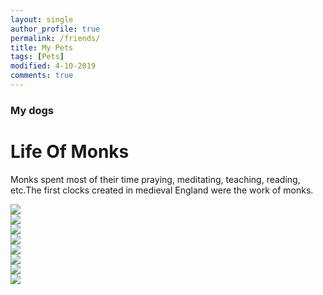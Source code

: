 ```yaml
---
layout: single
author_profile: true
permalink: /friends/
title: My Pets
tags: [Pets]
modified: 4-10-2019
comments: true
---
```


### My dogs


<!-- ![alt text]({{amirrezavishteh.github.io}}/assets/images/mdog1.jpg "hobbies")
![alt text]({{amirrezavishteh.github.io}}/assets/images/dog1.jpg "hobbies")
![alt text]({{amirrezavishteh.github.io}}/assets/images/dg.jpg "hobbies")
![alt text]({{amirrezavishteh.github.io}}/assets/images/dg2.jpg "hobbies") -->

<!-- <!DOCTYPE html> -->
<!-- <html lang="en">
    <head>
        <meta charset="UTF-8">
        <meta name="viewport" content="width=device-width, initial-scale=1.0">
        <meta http-equiv="X-UA-Compatible" content="ie=edge">
        <link href="https://fonts.googleapis.com/css?family=Josefin+Sans:300,400,400i|Nunito:300,300i" rel="stylesheet">
        <link rel="stylesheet" href="css/style.css">
        <link rel="shortcut icon" type="image/png" href="img/favicon.png">
        <title>CSS Grids Gallery</title>
    </head>
    <body>
        <div class="container">
            <div class="gallery">
                <figure class="gallery__item gallery__item--1">
                    <img src="{{amirrezavishteh.github.io}}/assets/images/mdog1.jpg" alt="Gallery image 1" class="gallery__img">
                </figure>
                <figure class="gallery__item gallery__item--2">
                    <img src="{{amirrezavishteh.github.io}}/assets/images/dog1.jpg" alt="Gallery image 2" class="gallery__img">
                </figure>
                <figure class="gallery__item gallery__item--3">
                    <img src="{{amirrezavishteh.github.io}}/assets/images/dg.jpg" alt="Gallery image 3" class="gallery__img">
                </figure>
                <figure class="gallery__item gallery__item--4">
                    <img src="{{amirrezavishteh.github.io}}/assets/images/dg2.jpg" alt="Gallery image 4" class="gallery__img">
                </figure>
            </div>
        </div>
    </body>
</html> -->
<div class="container-fluid">
  <div class="jumbotron">
    <h1>Life Of Monks</h1>
    <p>Monks spent most of their time praying, meditating, teaching, reading, etc.The first clocks created in medieval England were the work of monks.</p>
  </div>
  
  <div class="row gallery">
    <div class="col-sm-6 col-md-4 col-lg-3">
      <a href="https://cdn.pixabay.com/photo/2017/04/08/22/26/buddhism-2214532__480.jpg">
        <img class="img-fluid"src="https://cdn.pixabay.com/photo/2017/04/08/22/26/buddhism-2214532__480.jpg">
      </a>
    </div>
    <div class="col-sm-6 col-md-4 col-lg-3">
      <a href="https://cdn.pixabay.com/photo/2016/11/08/05/16/boy-1807518__340.jpg">
        <img class="img-fluid"src="https://cdn.pixabay.com/photo/2016/11/08/05/16/boy-1807518__340.jpg">
      </a>
    </div>
    <div class="col-sm-6 col-md-4 col-lg-3">
      <a href="https://cdn.pixabay.com/photo/2019/08/21/09/31/monk-4420676__340.jpg">
        <img class="img-fluid"src="https://cdn.pixabay.com/photo/2019/08/21/09/31/monk-4420676__340.jpg">
      </a>
    </div>
    <div class="col-sm-6 col-md-4 col-lg-3">
      <a href="https://cdn.pixabay.com/photo/2016/11/14/04/14/monks-1822569__340.jpg">
        <img class="img-fluid"src="https://cdn.pixabay.com/photo/2016/11/14/04/14/monks-1822569__340.jpg">
      </a>
    </div>
    <div class="col-sm-6 col-md-4 col-lg-3">
      <a href="https://cdn.pixabay.com/photo/2016/11/08/05/20/boy-1807525__340.jpg">
        <img class="img-fluid"src="https://cdn.pixabay.com/photo/2016/11/08/05/20/boy-1807525__340.jpg">
      </a>
    </div>
    <div class="col-sm-6 col-md-4 col-lg-3">
      <a href="https://cdn.pixabay.com/photo/2016/11/08/05/22/buddhist-1807526__340.jpg">
        <img class="img-fluid"src="https://cdn.pixabay.com/photo/2016/11/08/05/22/buddhist-1807526__340.jpg">
      </a>
    </div>
    <div class="col-sm-6 col-md-4 col-lg-3">
      <a href="https://cdn.pixabay.com/photo/2016/11/03/04/02/boys-1793421__340.jpg">
        <img class="img-fluid"src="https://cdn.pixabay.com/photo/2016/11/03/04/02/boys-1793421__340.jpg">
      </a>
    </div>
    <div class="col-sm-6 col-md-4 col-lg-3">
      <a href="https://cdn.pixabay.com/photo/2016/10/30/05/46/monk-1782432__340.jpg">
        <img class="img-fluid"src="https://cdn.pixabay.com/photo/2016/10/30/05/46/monk-1782432__340.jpg">
      </a>
    </div>
  </div>
</div>

<script src="https://cdnjs.cloudflare.com/ajax/libs/baguettebox.js/1.11.1/baguetteBox.min.js"></script>
<script>
  baguetteBox.run(".gallery", {
    animation: "slideIn"
  });
</script>